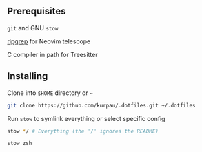 ## Prerequisites

`git` and GNU `stow`

[ripgrep](https://github.com/BurntSushi/ripgrep) for Neovim telescope

C compiler in path for Treesitter

## Installing

Clone into `$HOME` directory or `~`

```bash
git clone https://github.com/kurpau/.dotfiles.git ~/.dotfiles
```

Run `stow` to symlink everything or select specific config

```bash
stow */ # Everything (the '/' ignores the README)
```

```bash
stow zsh 
```
